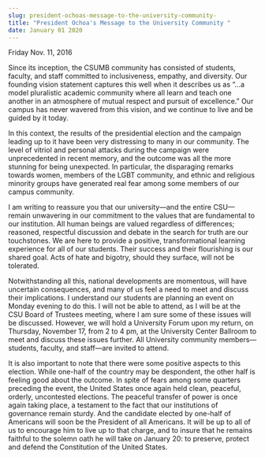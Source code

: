 ```yaml
---
slug: president-ochoas-message-to-the-university-community-
title: "President Ochoa's Message to the University Community "
date: January 01 2020
---
```


 
<p>Friday Nov. 11, 2016</p>
<p>
  Since its inception, the CSUMB community has consisted of students, faculty,
  and staff committed to inclusiveness, empathy, and diversity. Our founding
  vision statement captures this well when it describes us as “…a model
  pluralistic academic community where all learn and teach one another in an
  atmosphere of mutual respect and pursuit of excellence.” Our campus has never
  wavered from this vision, and we continue to live and be guided by it today.
</p>
<p>
  In this context, the results of the presidential election and the campaign
  leading up to it have been very distressing to many in our community. The
  level of vitriol and personal attacks during the campaign were unprecedented
  in recent memory, and the outcome was all the more stunning for being
  unexpected. In particular, the disparaging remarks towards women, members of
  the LGBT community, and ethnic and religious minority groups have generated
  real fear among some members of our campus community.
</p>
<p>
  I am writing to reassure you that our university—and the entire CSU—remain
  unwavering in our commitment to the values that are fundamental to our
  institution. All human beings are valued regardless of differences; reasoned,
  respectful discussion and debate in the search for truth are our touchstones.
  We are here to provide a positive, transformational learning experience for
  all of our students. Their success and their flourishing is our shared goal.
  Acts of hate and bigotry, should they surface, will not be tolerated.
</p>
<p>
  Notwithstanding all this, national developments are momentous, will have
  uncertain consequences, and many of us feel a need to meet and discuss their
  implications. I understand our students are planning an event on Monday
  evening to do this. I will not be able to attend, as I will be at the CSU
  Board of Trustees meeting, where I am sure some of these issues will be
  discussed. However, we will hold a University Forum upon my return, on
  Thursday, November 17, from 2 to 4 pm, at the University Center Ballroom to
  meet and discuss these issues further. All University community
  members—students, faculty, and staff—are invited to attend.
</p>
<p>
  It is also important to note that there were some positive aspects to this
  election. While one&#45;half of the country may be despondent, the other half
  is feeling good about the outcome. In spite of fears among some quarters
  preceding the event, the United States once again held clean, peaceful,
  orderly, uncontested elections. The peaceful transfer of power is once again
  taking place, a testament to the fact that our institutions of governance
  remain sturdy. And the candidate elected by one&#45;half of Americans will
  soon be the President of all Americans. It will be up to all of us to
  encourage him to live up to that charge, and to insure that he remains
  faithful to the solemn oath he will take on January 20: to preserve, protect
  and defend the Constitution of the United States.
</p>
 
